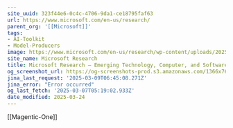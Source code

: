 ```yaml
---
site_uuid: 323f44e6-0c4c-4706-9da1-ce18795faf63
url: https://www.microsoft.com/en-us/research/
parent_org: '[[Microsoft]]'
tags:
- AI-Toolkit
- Model-Producers
image: https://www.microsoft.com/en-us/research/wp-content/uploads/2025/02/MS_Final_Transforming_Scientific_Discovery-2000x1333-1-1024x682.png
site_name: Microsoft Research
title: Microsoft Research – Emerging Technology, Computer, and Software Research
og_screenshot_url: https://og-screenshots-prod.s3.amazonaws.com/1366x768/80/false/058ff9d6c86939fdad25992b4fade7ba6cceb3fd2e2d62dfbbe8a3fa2b7ba12d.jpeg
jina_last_request: '2025-03-09T06:45:08.271Z'
jina_error: "Error occurred"
og_last_fetch: '2025-03-07T05:19:02.933Z'
date_modified: 2025-03-24
---
```



[[Magentic-One]]
